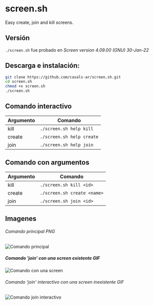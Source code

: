 # screen.sh
Easy create, join and kill screens.

## Versión
`./screen.sh` fue probado en *Screen version 4.09.00 (GNU) 30-Jan-22*

## Descarga e instalación:
```sh
git clone https://github.com/casals-ar/screen.sh.git
cd screen.sh
chmod +x screen.sh
./screen.sh
```

## Comando interactivo
| Argumento | Comando |
| ------ | ------ |
| kill | `./screen.sh help kill` |
| create | `./screen.sh help create` |
| join | `./screen.sh help join` |

## Comando con argumentos
| Argumento | Comando |
| ------ | ------ |
| kill | `./screen.sh kill <id>` |
| create | `./screen.sh create <name>` |
| join | `./screen.sh join <id>` |

## Imagenes

###### Comando principal PNG
![Comando principal](https://i.imgur.com/fhtIhpG_d.webp?maxwidth=760&fidelity=grand "Comando principal")

##### Comando 'join' con una screen existente GIF
![Comando con una screen](https://i.gyazo.com/0c5a0113a17e75654b839a1ede5308d4.gif "Comando con una screen")

###### Comando 'join' interactivo con una screen inexistente GIF
![Comando join interactivo](https://i.gyazo.com/c9f4e219de620902c7d73084cdd23bd0.gif "Comando interactivo")


